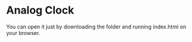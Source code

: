 # Analog Clock
You can open it just by downloading the folder and running index.html on your browser.